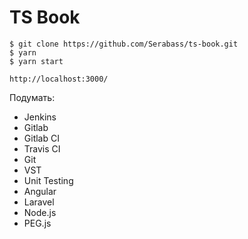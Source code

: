 # TS Book

```
$ git clone https://github.com/Serabass/ts-book.git
$ yarn
$ yarn start

http://localhost:3000/
```

Подумать:
* Jenkins
* Gitlab
* Gitlab CI
* Travis CI
* Git
* VST
* Unit Testing
* Angular
* Laravel
* Node.js
* PEG.js

